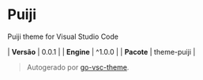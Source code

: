 # Puiji

Puiji theme for Visual Studio Code

| **Versão** | 0.0.1 |
| **Engine** | ^1.0.0 |
| **Pacote** | theme-puiji |

> Autogerado por [go-vsc-theme](https://github.com/natalbu/go-vsc-theme).
